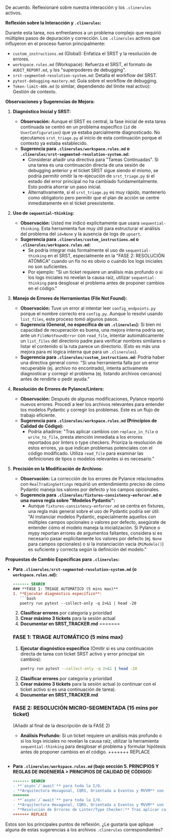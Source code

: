De acuerdo. Reflexionaré sobre nuestra interacción y los `.clinerules` activos.

**Reflexión sobre la Interacción y `.clinerules`:**

Durante esta tarea, nos enfrentamos a un problema complejo que requirió múltiples pasos de depuración y corrección. Los `.clinerules` activos que influyeron en el proceso fueron principalmente:
*   `custom_instructions.md` (Global): Enfatiza el SRST y la resolución de errores.
*   `workspace.rules.md` (Workspace): Refuerza el SRST, el formato de `AUDIT_REPORT.md`, y los "superpoderes de debugging".
*   `srst-segmented-resolution-system.md`: Detalla el workflow del SRST.
*   `pytest-debugging-mastery.md`: Guía sobre el workflow de debugging.
*   `Token-limit-40k.md` (o similar, dependiendo del límite real activo): Gestión de contexto.

**Observaciones y Sugerencias de Mejora:**

1.  **Diagnóstico Inicial y SRST:**
    *   **Observación:** Aunque el SRST es central, la fase inicial de esta tarea continuada se centró en un problema específico (`id` de `UserConfiguration`) que ya estaba parcialmente diagnosticado. No ejecutamos `srst_triage.py` al inicio de esta continuación porque el contexto ya estaba establecido.
    *   **Sugerencia para `.clinerules/workspace.rules.md` o `.clinerules/srst-segmented-resolution-system.md`:**
        *   Considerar añadir una directiva para "Tareas Continuadas". Si una tarea es una continuación directa de una sesión de debugging anterior y el ticket SRST sigue siendo el mismo, se podría permitir omitir la re-ejecución de `srst_triage.py` si el estado del error principal no ha cambiado fundamentalmente. Esto podría ahorrar un paso inicial.
        *   Alternativamente, si el `srst_triage.py` es muy rápido, mantenerlo como obligatorio pero permitir que el plan de acción se centre inmediatamente en el ticket preexistente.

2.  **Uso de `sequential-thinking`:**
    *   **Observación:** Usted me indicó explícitamente que usara `sequential-thinking`. Esta herramienta fue muy útil para estructurar el análisis del problema del `id=None` y la ausencia de logs de `upsert`.
    *   **Sugerencia para `.clinerules/custom_instructions.md` o `.clinerules/workspace.rules.md`:**
        *   Se podría integrar más formalmente el uso de `sequential-thinking` en el SRST, especialmente en la "FASE 2: RESOLUCIÓN ATÓMICA" cuando un fix no es obvio o cuando los logs iniciales no son suficientes.
        *   Por ejemplo: "Si un ticket requiere un análisis más profundo o si los logs iniciales no revelan la causa raíz, utilizar `sequential-thinking` para desglosar el problema antes de proponer cambios en el código."

3.  **Manejo de Errores de Herramientas (File Not Found):**
    *   **Observación:** Tuve un error al intentar leer `config_endpoints.py` porque el nombre correcto era `config.py`. Aunque lo resolví usando `list_files`, este proceso tomó algunos pasos.
    *   **Sugerencia (General, no específica de un `.clinerules`):** Si bien mi capacidad de recuperación es buena, una mejora interna podría ser, ante un `FileNotFoundError` con `read_file`, intentar automáticamente un `list_files` del directorio padre para verificar nombres similares o listar el contenido si la ruta parece un directorio. (Esto es más una mejora para mi lógica interna que para un `.clinerules`).
    *   **Sugerencia para `.clinerules/custom_instructions.md`:** Podría haber una directiva general como: "Si una herramienta falla por un error recuperable (ej. archivo no encontrado), intenta activamente diagnosticar y corregir el problema (ej. listando archivos cercanos) antes de rendirte o pedir ayuda."

4.  **Resolución de Errores de Pylance/Linters:**
    *   **Observación:** Después de algunas modificaciones, Pylance reportó nuevos errores. Procedí a leer los archivos relevantes para entender los modelos Pydantic y corregir los problemas. Este es un flujo de trabajo eficiente.
    *   **Sugerencia para `.clinerules/workspace.rules.md` (Principios de Calidad de Código):**
        *   Podría añadirse: "Tras aplicar cambios con `replace_in_file` o `write_to_file`, presta atención inmediata a los errores reportados por linters o type checkers. Prioriza la resolución de estos errores, ya que indican problemas potenciales con el código modificado. Utiliza `read_file` para examinar las definiciones de tipos o modelos relevantes si es necesario."

5.  **Precisión en la Modificación de Archivos:**
    *   **Observación:** La corrección de los errores de Pylance relacionados con `RealTradingSettings` requirió un entendimiento preciso de cómo Pydantic maneja los valores por defecto y los campos opcionales.
    *   **Sugerencia para `.clinerules/fixtures-consistency-enforcer.md` o una nueva regla sobre "Modelos Pydantic":**
        *   Aunque `fixtures-consistency-enforcer.md` se centra en fixtures, una regla más general sobre el uso de Pydantic podría ser útil: "Al instanciar modelos Pydantic, especialmente aquellos con múltiples campos opcionales o valores por defecto, asegúrate de entender cómo el modelo maneja la inicialización. Si Pylance o mypy reportan errores de argumentos faltantes, considera si es necesario pasar explícitamente los valores por defecto (ej. `None` para campos opcionales) o si la instanciación vacía (`MiModelo()`) es suficiente y correcta según la definición del modelo."

**Propuestas de Cambio Específicas para `.clinerules`:**

*   **Para `.clinerules/srst-segmented-resolution-system.md` (o `workspace.rules.md`):**

    ```diff
    ------- SEARCH
    ### **FASE 1: TRIAGE AUTOMÁTICO (5 mins max)**
    1. **Ejecutar diagnóstico específico**:
       ```bash
       poetry run pytest --collect-only -q 2>&1 | head -20
       ```
    2. **Clasificar errores** por categoría y prioridad
    3. **Crear máximo 3 tickets** para la sesión actual
    4. **Documentar en SRST_TRACKER.md**
    =======
    ### **FASE 1: TRIAGE AUTOMÁTICO (5 mins max)**
    1. **Ejecutar diagnóstico específico** (Omitir si es una continuación directa de tarea con ticket SRST activo y error principal sin cambios):
       ```bash
       poetry run pytest --collect-only -q 2>&1 | head -20
       ```
    2. **Clasificar errores** por categoría y prioridad
    3. **Crear máximo 3 tickets** para la sesión actual (o continuar con el ticket activo si es una continuación de tarea).
    4. **Documentar en SRST_TRACKER.md**
    
    ### **FASE 2: RESOLUCIÓN MICRO-SEGMENTADA (15 mins por ticket)**
    (Añadir al final de la descripción de la FASE 2)
    *   **Análisis Profundo:** Si un ticket requiere un análisis más profundo o si los logs iniciales no revelan la causa raíz, utilizar la herramienta `sequential-thinking` para desglosar el problema y formular hipótesis antes de proponer cambios en el código.
    +++++++ REPLACE
    ```

*   **Para `.clinerules/workspace.rules.md` (bajo sección 5. PRINCIPIOS Y REGLAS DE INGENIERÍA > PRINCIPIOS DE CALIDAD DE CÓDIGO):**

    ```diff
    ------- SEARCH
    - **`async`/`await`** para toda la I/O.
    - **Arquitectura Hexagonal, CQRS, Orientada a Eventos y MVVM** son la ley.
    =======
    - **`async`/`await`** para toda la I/O.
    - **Arquitectura Hexagonal, CQRS, Orientada a Eventos y MVVM** son la ley.
    - **Resolución de Errores de Linter/Type Checker:** Tras aplicar cambios con `replace_in_file` o `write_to_file`, presta atención inmediata a los errores reportados por Pylance, Pylint, mypy, etc. Prioriza la resolución de estos errores, utilizando `read_file` para examinar definiciones relevantes si es necesario, antes de proceder con la validación funcional del test.
    +++++++ REPLACE
    ```

Estos son los principales puntos de reflexión. ¿Le gustaría que aplique alguna de estas sugerencias a los archivos `.clinerules` correspondientes?